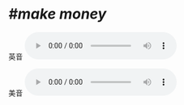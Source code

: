 # ***\#make money*** 
英音
<audio src="./media/make money1_AAC.aac" controls="controls"></audio>

美音
<audio src="./media/make money2_AAC.aac" controls="controls"></audio>



  

